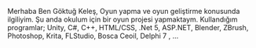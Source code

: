 Merhaba Ben Göktuğ Keleş,
Oyun yapma ve oyun geliştirme konusunda ilgiliyim.
Şu anda okulum için bir oyun projesi yapmaktaym.
Kullandığım programlar;
Unity, C#, C++, HTML/CSS, .Net 5, ASP.NET, Blender, ZBrush, 
Photoshop, Krita, FLStudio, Bosca Ceoil, Delphi 7 , ...
